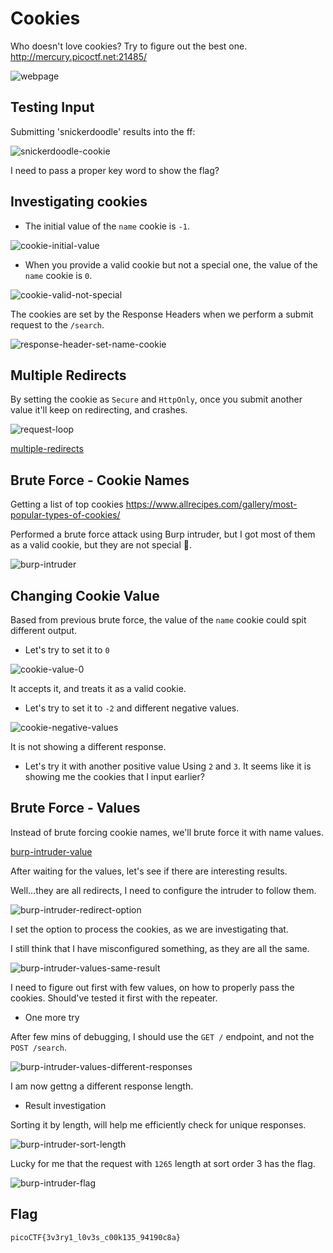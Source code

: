 # Cookies

Who doesn't love cookies? Try to figure out the best one. http://mercury.picoctf.net:21485/

![webpage](resource/webpage.png)

## Testing Input

Submitting 'snickerdoodle' results into the ff:

![snickerdoodle-cookie](resource/snickerdoodle-cookie.png)

I need to pass a proper key word to show the flag?

## Investigating cookies

- The initial value of the `name` cookie is `-1`.

![cookie-initial-value](resource/cookie-initial-value.png)

- When you provide a valid cookie but not a special one, the value of the `name` cookie is `0`.

![cookie-valid-not-special](resource/cookie-valid-not-special.png)

The cookies are set by the Response Headers when we perform a submit request to the `/search`.

![response-header-set-name-cookie](resource/response-header-set-name-cookie.png)

## Multiple Redirects

By setting the cookie as `Secure` and `HttpOnly`, once you submit another value it'll keep on redirecting, and crashes.

![request-loop](resource/request-loop.png)

[multiple-redirects](resource/multiple-redirects.mov)


## Brute Force - Cookie Names

Getting a list of top cookies
https://www.allrecipes.com/gallery/most-popular-types-of-cookies/

Performed a brute force attack using Burp intruder, but I got most of them as a valid cookie, but they are not special 🥺.

![burp-intruder](resource/burp-intruder.png)

## Changing Cookie Value

Based from previous brute force, the value of the `name` cookie could spit different output.
- Let's try to set it to `0`

![cookie-value-0](resource/cookie-value-0.png)

It accepts it, and treats it as a valid cookie.

- Let's try to set it to `-2` and different negative values.

![cookie-negative-values](resource/cookie-negative-values.png)

It is not showing a different response.

- Let's try it with another positive value
Using `2` and `3`. It seems like it is showing me the cookies that I input earlier?

## Brute Force - Values

Instead of brute forcing cookie names, we'll brute force it with name values.

[burp-intruder-value](resource/burp-intruder-value.mov)

After waiting for the values, let's see if there are interesting results.

Well...they are all redirects, I need to configure the intruder to follow them.

![burp-intruder-redirect-option](resource/burp-intruder-redirect-option.png)

I set the option to process the cookies, as we are investigating that.

I still think that I have misconfigured something, as they are all the same.

![burp-intruder-values-same-result](resource/burp-intruder-values-same-result.png)

I need to figure out first with few values, on how to properly pass the cookies. Should've tested it first with the repeater.

- One more try

After few mins of debugging, I should use the `GET /` endpoint, and not the `POST /search`.

![burp-intruder-values-different-responses](resource/burp-intruder-values-different-responses.png)

I am now gettng a different response length.

- Result investigation

Sorting it by length, will help me efficiently check for unique responses.

![burp-intruder-sort-length](resource/burp-intruder-sort-length.png)

Lucky for me that the request with `1265` length at sort order 3 has the flag.

![burp-intruder-flag](resource/burp-intruder-flag.png)


## Flag

```
picoCTF{3v3ry1_l0v3s_c00k135_94190c8a}
```

